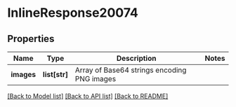# InlineResponse20074

## Properties
Name | Type | Description | Notes
------------ | ------------- | ------------- | -------------
**images** | **list[str]** | Array of Base64 strings encoding PNG images | 

[[Back to Model list]](../README.md#documentation-for-models) [[Back to API list]](../README.md#documentation-for-api-endpoints) [[Back to README]](../README.md)


